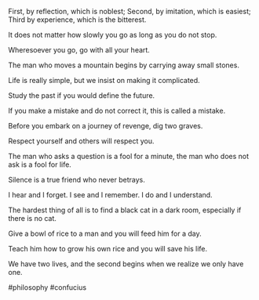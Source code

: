 First, by reflection, which is noblest;
Second, by imitation, which is easiest;
Third by experience, which is the bitterest.

It does not matter how slowly you go as long as you do not stop.

Wheresoever you go, go with all your heart.

The man who moves a mountain begins by carrying away small stones.

Life is really simple, but we insist on making it complicated.

Study the past if you would define the future.

If you make a mistake and do not correct it, this is called a mistake.

Before you embark on a journey of revenge, dig two graves.

Respect yourself and others will respect you.

The man who asks a question is a fool for a minute, the man who does not ask is a fool for life.

Silence is a true friend who never betrays.

I hear and I forget. I see and I remember. I do and I understand.

The hardest thing of all is to find a black cat in a dark room, especially if there is no cat.

Give a bowl of rice to a man and you will feed him for a day.

Teach him how to grow his own rice and you will save his life.

We have two lives, and the second begins when we realize we only have one.

#philosophy #confucius